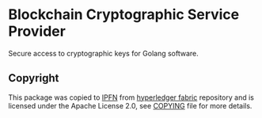 # Blockchain Cryptographic Service Provider

Secure access to cryptographic keys for Golang software.

## Copyright

This package was copied to [IPFN](https://github.com/ipfn/ipfn) from [hyperledger fabric](https://github.com/hyperledger/fabric) repository and is licensed under the Apache License 2.0, see [COPYING](https://github.com/ipfn/ipfn/blob/master/COPYING.txt) file for more details.
